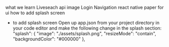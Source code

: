 what we learn
Liveseach api image
Login
Navigation
react native paper for ui
how to add splash screen 
 - to add splash screen 
    Open up app.json from your project directory in your code editor and make the following change in the splash section:
     "splash": {
        "image": "./assets/splash.png",
        "resizeMode": "contain",
        "backgroundColor": "#000000"
      },